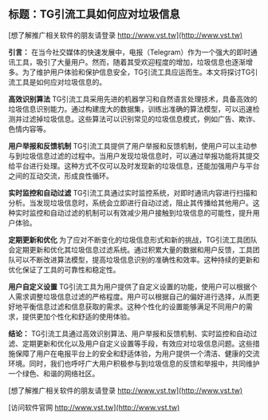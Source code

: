 ## **标题：TG引流工具如何应对垃圾信息**

[想了解推广相关软件的朋友请登录 http://www.vst.tw](http://www.vst.tw)

**引言：**
在当今社交媒体的快速发展中，电报（Telegram）作为一个强大的即时通讯工具，吸引了大量用户。然而，随着其受欢迎程度的增加，垃圾信息也逐渐增多。为了维护用户体验和保护信息安全，TG引流工具应运而生。本文将探讨TG引流工具是如何应对垃圾信息的。

**高效识别算法**
TG引流工具采用先进的机器学习和自然语言处理技术，具备高效的垃圾信息识别能力。通过构建庞大的数据集，训练出准确的算法模型，可以迅速检测并过滤掉垃圾信息。这些算法可以识别常见的垃圾信息模式，例如广告、欺诈、色情内容等。

**用户举报和反馈机制**
TG引流工具提供了用户举报和反馈机制，使用户可以主动参与到垃圾信息过滤的过程中。当用户发现垃圾信息时，可以通过举报功能将其提交给平台进行处理。这种方式不仅可以及时发现新的垃圾信息，还能加强用户与平台之间的互动交流，形成良性循环。

**实时监控和自动过滤**
TG引流工具通过实时监控系统，对即时通讯内容进行扫描和分析。当发现垃圾信息时，系统会立即进行自动过滤，阻止其传播给其他用户。这种实时监控和自动过滤的机制可以有效减少用户接触到垃圾信息的可能性，提升用户体验。

**定期更新和优化**
为了应对不断变化的垃圾信息形式和新的挑战，TG引流工具团队会定期更新和优化其垃圾信息过滤系统。通过积累大量的数据和用户反馈，工具团队可以不断改进算法模型，提高垃圾信息识别的准确性和效率。这种持续的更新和优化保证了工具的可靠性和稳定性。

**用户自定义设置**
TG引流工具为用户提供了自定义设置的功能，使用户可以根据个人需求调整垃圾信息过滤的严格程度。用户可以根据自己的偏好进行选择，从而更好地平衡信息过滤和信息获取的需求。这种个性化的设置能够满足不同用户的需求，提供更加个性化和舒适的使用体验。

**结论：**
TG引流工具通过高效识别算法、用户举报和反馈机制、实时监控和自动过滤、定期更新和优化以及用户自定义设置等手段，有效应对垃圾信息问题。这些措施保障了用户在电报平台上的安全和舒适体验，为用户提供一个清洁、健康的交流环境。同时，我们也呼吁广大用户积极参与到垃圾信息的反馈和举报中，共同维护一个绿色、和谐的网络社区。

[想了解推广相关软件的朋友请登录 http://www.vst.tw](http://www.vst.tw)


[访问软件官网 http://www.vst.tw](http://www.vst.tw)
